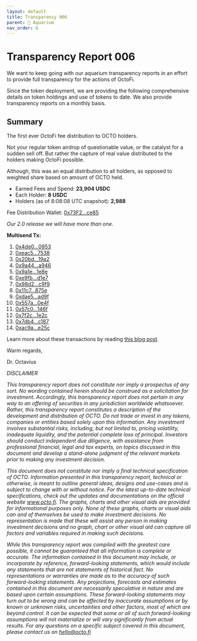 ```yaml
---
layout: default
title: Transparency 006 
parent: 🧾 Aquarium 
nav_order: 6
---
```


# Transparency Report 006

We want to keep going with our aquarium transparency reports in an effort to provide full transparency for the actions of OctoFi. 

Since the token deployment, we are providing the following comprehensive details on token holdings and use of tokens to date. We also provide transparency reports on a monthly basis.

## Summary

The first ever OctoFi fee distribution to OCTO holders. 

Not your regular token airdrop of questionable value, or the catalyst for a sudden sell off. But rather the capture of real value distributed to the holders making OctoFi possible.

Although, this was an equal distribution to all holders, as opposed to weighted share based on amount of OCTO held.

- Earned Fees and Spend: **23,904 USDC**
- Each Holder: **8 USDC**
- Holders (as of 8:08:08 UTC snapshot): **2,988** 

Fee Distribution Wallet: [0x73F2...ce85](https://etherscan.io/address/0x73F29805198cCE93015bC960F47885CF6268ce85)

*Our 2.0 release we will have more than one.*

**Multisend Tx:**

1. [0x4de0...0953](https://etherscan.io/tx/0x4de0dc0596b3b62f94b45682aeb83cb49a705b8b134daf4be44a8caea1cf0953)
2. [0xeac5...7538](https://etherscan.io/tx/0xeac57753a0e6e5a50327bcfda3e81db7ca756527703cf09a6f6bf047bf2a7538)
3. [0x20bd...19a2](https://etherscan.io/tx/0x20bdef6bf24a912939144636aa25d367dc80d22d4d63947b95df0ef8e23e19a2)
4. [0x9a44...a946](https://etherscan.io/tx/0x9a4491f23005f3ab195bf7d126e694e7f094a258869e6c62a09ba8ce79f9a946)
5. [0x9a1e...1e8e](https://etherscan.io/tx/0x9a1e413f9e7281d8d0cc82f709527b229aef013c8b70fccb45db9c7245e01e8e)
6. [0xe9fb...d1e7](https://etherscan.io/tx/0xe9fb5007488de4245dc0a714556b89b18aa020feedd327179990e2f250a7d1e7)
7. [0x98d2...c9f9](https://etherscan.io/tx/0x98d20a7b336c2350c2f2aa7330079a564b5bcd22fc01a5320bdeee61b94bc9f9)
8. [0x11c7...875e](https://etherscan.io/tx/0x11c7ade31a18d008519af07aa5da79e0037899e2a55fa8ffbe1c2cfa7dfa875e)
9. [0xdae5...ad9f](https://etherscan.io/tx/0xdae512c163b3150fd7017802924e4a74912c91fc60750de3af0e65f885f1ad9f)
10. [0x557a...0e4f](https://etherscan.io/tx/0x557af634ee1ae9417981d88bb59863b6575c9dfd2d91f4b44a68eb8053e20e4f)
11. [0x57c0...146f](https://etherscan.io/tx/0x57c031618061ff6a1e0b5ba341c23807b4e9933229bf8097a010ee752962146f)
12. [0x7f2c...1e2c](https://etherscan.io/tx/0x7f2cf42c9e097c74b99107090ce1ddd37f0ac3609fd7c8feeab808e0a7ff1e2c)
13. [0x7db4...c187](https://etherscan.io/tx/0x7db4cbbcd483edc413024c10076c88c5cd3ede5a5e04b695a7ee72b254b3c187)
14. [0xac9a...e25c](https://etherscan.io/tx/0xac9a5a6a47b444121868bacab1f7747dace1d697ba36e9bec2b8b5f3e904e25c)


Learn more about these transactions by reading [this blog post](https://octo.fi/blog/early-dexmas-gift).

Warm regards, 

Dr. Octavius

*DISCLAIMER*

*This transparency report does not constitute nor imply a prospectus of any sort. No wording contained herein should be construed as a solicitation for investment. Accordingly, this transparency report does not pertain in any way to an offering of securities in any jurisdiction worldwide whatsoever. Rather, this transparency report constitutes a description of the development and distribution of OCTO. Do not trade or invest in any tokens, companies or entities based solely upon this information. Any investment involves substantial risks, including, but not limited to, pricing volatility, inadequate liquidity, and the potential complete loss of principal. Investors should conduct independent due diligence, with assistance from professional financial, legal and tax experts, on topics discussed in this document and develop a stand-alone judgment of the relevant markets prior to making any investment decision.*

*This document does not constitute nor imply a final technical specification of OCTO. Information presented in this transparency report, technical or otherwise, is meant to outline general ideas, designs and use-cases and is subject to change with or without notice. For the latest up-to-date technical specifications, check out the updates and documentations on the official website www.octo.fi. The graphs, charts and other visual aids are provided for informational purposes only. None of these graphs, charts or visual aids can and of themselves be used to make investment decisions. No representation is made that these will assist any person in making investment decisions and no graph, chart or other visual aid can capture all factors and variables required in making such decisions.*

*While this transparency report was compiled with the greatest care possible, it cannot be guaranteed that all information is complete or accurate. The information contained in this document may include, or incorporate by reference, forward-looking statements, which would include any statements that are not statements of historical fact. No representations or warranties are made as to the accuracy of such forward-looking statements. Any projections, forecasts and estimates contained in this document are necessarily speculative in nature and are based upon certain assumptions. These forward-looking statements may turn out to be wrong and can be affected by inaccurate assumptions or by known or unknown risks, uncertainties and other factors, most of which are beyond control. It can be expected that some or all of such forward-looking assumptions will not materialize or will vary significantly from actual results. For any questions on a specific subject covered in this document, please contact us on [hello@octo.fi](mailto:hello@octo.fi)*
